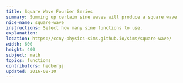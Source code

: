 ```yaml
---
title: Square Wave Fourier Series
summary: Summing up certain sine waves will produce a square wave
nice-name: square-wave
instructions: Select how many sine functions to use.
explanation:
location: https://ccny-physics-sims.github.io/sims/square-wave/
width: 600
height: 400
subject: math
topics: functions
contributors: hedbergj
updated: 2016-08-10
---
```

